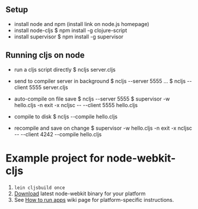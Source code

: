## Setup

* install node and npm (install link on node.js homepage)
* install node-cljs
    $ npm install -g clojure-script
* install supervisor
    $ npm install -g supervisor

## Running cljs on node

* run a cljs script directly
    $ ncljs server.cljs

* send to compiler server in background
    $ ncljs --server 5555
    ...
    $ ncljs --client 5555 server.cljs

* auto-compile on file save
    $ ncljs --server 5555
    $ supervisor -w hello.cljs -n exit -x ncljsc -- --client 5555 hello.cljs

* compile to disk
    $ ncljs --compile hello.cljs

* recompile and save on change
    $ supervisor -w hello.cljs -n exit -x ncljsc -- --client 4242 --compile hello.cljs
# Example project for node-webkit-cljs

1. `lein cljsbuild once`
2. [Download](https://github.com/rogerwang/node-webkit) latest node-webkit binary for your platform
3. See [How to run apps](https://github.com/rogerwang/node-webkit/wiki/How-to-run-apps) wiki page
   for platform-specific instructions.
